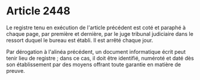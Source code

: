 # Article 2448

Le registre tenu en exécution de l'article précédent est coté et paraphé à chaque page, par première et dernière, par le juge tribunal judiciaire dans le ressort duquel le bureau est établi. Il est arrêté chaque jour.

Par dérogation à l'alinéa précédent, un document informatique écrit peut tenir lieu de registre ; dans ce cas, il doit être identifié, numéroté et daté dès son établissement par des moyens offrant toute garantie en matière de preuve.
